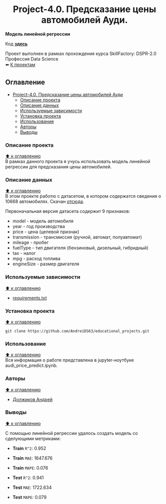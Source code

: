 # <center> Project-4.0. Предсказание цены автомобилей Ауди.
**Модель линейной регрессии**  

Код **[здесь](https://github.com/AndreiDS63/educational_projects/blob/main/project_4.0_audi_price_predict/audi_price_predict.ipynb)**


Проект выполнен в рамках прохождения курса SkillFactory: DSPR-2.0 Профессия Data Science  
⬅️ [К проектам](https://github.com/AndreiDS63/educational_projects)

## Оглавление
- [ Project-4.0. Предсказание цены автомобилей Ауди]()
  - [Описание проекта](#описание-проекта)
  - [Описание данных](#описание-данных)
  - [Используемые зависимости](#используемые-зависимости)
  - [Установка проекта](#установка-проекта)
  - [Использование](#использование)
  - [Авторы](#авторы)
  - [Выводы](#выводы)


### Описание проекта
[⬆️ к оглавлению](#оглавление)  
В рамках данного проекта я учусь использовать модель линейной регрессии для предсказания цены автомобилей.
  

### Описание данных 
[⬆️ к оглавлению](#оглавление)  
В этом проекте работю с датасетом, в котором содержатся сведения о 10668 автомобилях. Скачан [отсюда](https://lms.skillfactory.ru/assets/courseware/v1/292794bd0d067bf8f4b9d1a9421b5c7d/asset-v1:SkillFactory+DSPR-2.0+14JULY2021+type@asset+block/audi.zip).

Первоначальная версия датасета содержит 9 признаков:

* model - модель автомобиля
* year - год производства
* price - цена (целевой признак)
* transmission - трансмиссия (ручной, автомат, полуавтомат)
* mileage - пробег
* fuelType - тип двигателя (бензиновый, дизельный, гибридный)
* tax - налог
* mpg - расход топлива
* engineSize - размер двигателя


### Используемые зависимости
[⬆️ к оглавлению](#оглавление)  
* [requirements.txt](https://github.com/AndreiDS63/educational_projects/blob/main/project_4.0_audi_price_predict/requirements.txt)


### Установка проекта
[⬆️ к оглавлению](#оглавление)  

```
git clone https://github.com/AndreiDS63/educational_projects.git
```


### Использование
[⬆️ к оглавлению](#оглавление)  
Вся информация о работе представлена в jupyter-ноутбуке audi_price_predict.ipynb.


### Авторы
[⬆️ к оглавлению](#оглавление)  
* [Должиков Андрей](https://t.me/Dolzhikov_as)


### Выводы
[⬆️ к оглавлению](#оглавление)  

C помощью линейной регрессии удалось создать модель со сделующими метриками:

- **Train** `R^2`: 0.952
- **Train** `MAE`: 1647.676
- **Train** `MAPE`: 0.076

- **Test** `R^2`: 0.941
- **Test** `MAE`: 1722.634
- **Test** `MAPE`: 0.079